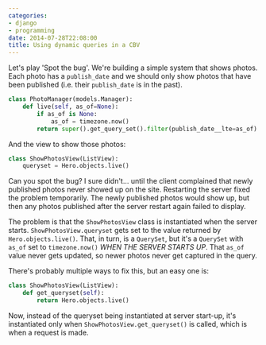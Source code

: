 ```yaml
---
categories:
- django
- programming
date: 2014-07-28T22:08:00
title: Using dynamic queries in a CBV
---
```



Let's play 'Spot the bug'. We're building a simple system that shows photos. Each photo has a
`publish_date` and we should only show photos that have been published (i.e. their `publish_date` is
in the past).

``` python models.py
class PhotoManager(models.Manager):
    def live(self, as_of=None):
        if as_of is None:
            as_of = timezone.now()
        return super().get_query_set().filter(publish_date__lte=as_of)
```

And the view to show those photos:

``` python views.py
class ShowPhotosView(ListView):
    queryset = Hero.objects.live()
```

Can you spot the bug? I sure didn't... until the client complained that newly published photos never
showed up on the site. Restarting the server fixed the problem temporarily. The newly published
photos would show up, but then any photos published after the server restart again failed to
display.

The problem is that the `ShowPhotosView` class is instantiated when the server starts.
`ShowPhotosView.queryset` gets set to the value returned by `Hero.objects.live()`. That, in turn, is a
`QuerySet`, but it's a `QuerySet` with `as_of` set to `timezone.now()` *WHEN THE SERVER STARTS UP*. That
`as_of` value never gets updated, so newer photos never get captured in the query.

There's probably multiple ways to fix this, but an easy one is:

``` python views.py
class ShowPhotosView(ListView):
    def get_queryset(self):
        return Hero.objects.live()
```

Now, instead of the queryset being instantiated at server start-up, it's instantiated only when
`ShowPhotosView.get_queryset()` is called, which is when a request is made.
